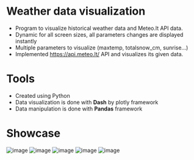 # Weather data visualization
  - Program to visualize historical weather data and Meteo.lt API data.
  - Dynamic for all screen sizes, all parameters changes are displayed instantly
  - Multiple parameters to visualize (maxtemp, totalsnow_cm, sunrise...)
  - Implemented https://api.meteo.lt/ API and visualizes its given data. 

# Tools
  - Created using Python 
  - Data visualization is done with **Dash** by plotly framework
  - Data manipulation is done with **Pandas** framework

# Showcase

  ![image](https://user-images.githubusercontent.com/53043162/134229210-cd5251d5-c48e-4c8c-89e3-588576dcefbb.png)
![image](https://user-images.githubusercontent.com/53043162/134229398-1dbdf70d-fe10-442e-9c1d-840d3c4e62ff.png)
![image](https://user-images.githubusercontent.com/53043162/134821721-7e01f3d8-7c91-4ece-9f5d-75b6ec5399b6.png)
![image](https://user-images.githubusercontent.com/53043162/134821736-01ab4221-bb60-4957-8f02-9352b48a8785.png)
![image](https://user-images.githubusercontent.com/53043162/134821746-20a6f0cc-98ef-4a87-ad22-15c7224493d3.png)

